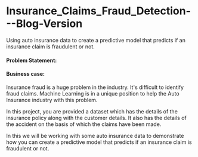 # Insurance_Claims_Fraud_Detection---Blog-Version

Using auto insurance data to create a predictive model that predicts if an insurance claim is fraudulent or not.

#### Problem Statement:

#### Business case:

Insurance fraud is a huge problem in the industry. It's difficult to identify fraud claims. Machine Learning is in a unique position to help the Auto Insurance industry with this problem.

In this project, you are provided a dataset which has the details of the insurance policy along with the customer details. It also has the details of the accident on the basis of which the claims have been made.

In this we will be working with some auto insurance data to demonstrate how you can create a predictive model that predicts if an insurance claim is fraudulent or not.
